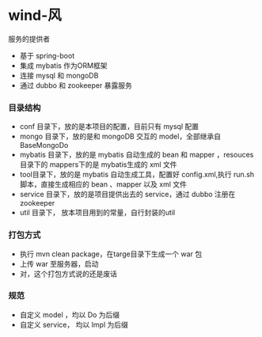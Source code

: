 # wind-风

服务的提供者

* 基于 spring-boot
* 集成 mybatis 作为ORM框架
* 连接 mysql 和 mongoDB
* 通过 dubbo 和 zookeeper 暴露服务


### 目录结构

* conf 目录下，放的是本项目的配置，目前只有 mysql 配置
* mongo 目录下，放的是和 mongoDB 交互的 model，全部继承自 BaseMongoDo
* mybatis 目录下，放的是 mybatis 自动生成的 bean 和 mapper ，resouces 目录下的 mappers下的是 mybatis生成的 xml 文件
* tool目录下，放的是 mybatis 自动生成工具，配置好 config.xml,执行 run.sh 脚本，直接生成相应的 bean 、mapper 以及 xml 文件
* service 目录下，放的是项目提供出去的 service，通过 dubbo 注册在 zookeeper
* util 目录下， 放本项目用到的常量，自行封装的util


### 打包方式

* 执行 mvn clean package，在targe目录下生成一个 war 包
* 上传 war 至服务器，启动 
* 对，这个打包方式说的还是废话


### 规范

* 自定义 model ，均以 Do 为后缀
* 自定义 service， 均以 Impl 为后缀